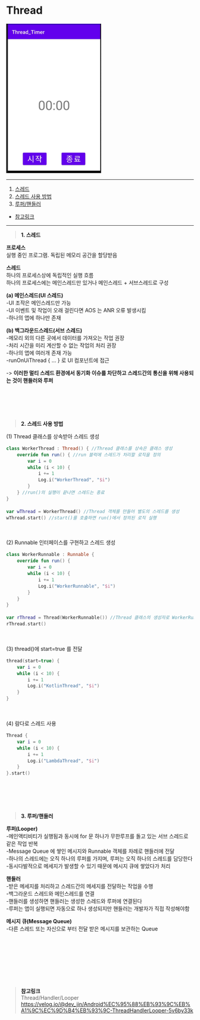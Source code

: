 # Thread

<img src="https://github.com/HYUNJUNEPARK/ImageRepository/blob/master/androidProgramming/thread.jpg" height="400"/>

---
1. <a href = "#content1">스레드</a></br>
2. <a href = "#content2">스레드 사용 방법</a></br>
3. <a href = "#content3">루퍼/핸들러</a></br>
* <a href = "#ref">참고링크</a>
---
><a id = "content1">**1. 스레드**</a></br>


**프로세스**</br>
실행 중인 프로그램. 독립된 메모리 공간을 할당받음</br>

**스레드**</br>
하나의 프로세스상에 독립적인 실행 흐름</br>
하나의 프로세스에는 메인스레드만 있거나 메인스레드 + 서브스레드로 구성</br>

**(a) 메인스레드(UI 스레드)**</br>
 -UI 조작은 메인스레드만 가능</br>
 -UI 이벤트 및 작업이 오래 걸린다면 AOS 는 ANR 오류 발생시킴</br>
 -하나의 앱에 하나만 존재</br>

**(b) 백그라운드스레드(서브 스레드)**</br>
 -메모리 외의 다른 곳에서 데이터를 가져오는 작업 권장</br>
 -처리 시간을 미리 계산할 수 없는 작업의 처리 권장</br>
 -하나의 앱에 여러개 존재 가능</br>
 -runOnUiThread { ... } 로 UI 컴포넌트에 접근</br>

-> **이러한 멀티 스레드 환경에서 동기화 이슈를 차단하고 스레드간의 통신을 위해 사용되는 것이 핸들러와 루퍼**</br>


<br></br>
<br></br>

><a id = "content2">**2. 스레드 사용 방법**</a></br>


(1) Thread 클래스를 상속받아 스레드 생성</br>

```kotlin
class WorkerThread : Thread() { //Thread 클래스를 상속은 클래스 생성
    override fun run() { //run 블럭에 스레드가 처리할 로직을 정의
        var i = 0
        while (i < 10) {
            i += 1
            Log.i("WorkerThread", "$i")
        }
    } //run()의 실행이 끝나면 스레드는 종료
}

var wThread = WorkerThread() //Thread 객체를 만들어 별도의 스레드를 생성
wThread.start() //start()를 호출하면 run()에서 정의된 로직 실행
```
<br></br>
(2) Runnable 인터페이스를 구현하고 스레드 생성</br>

```kotlin
class WorkerRunnable : Runnable {
    override fun run() {
        var i = 0
        while (i < 10) {
            i += 1
            Log.i("WorkerRunnable", "$i")
        }
    }
}

var rThread = Thread(WorkerRunnable()) //Thread 클래스의 생성자로 WorkerRunnable() 전달
rThread.start()
```
<br></br>
(3) thread()에 start=true 를 전달</br>

```kotlin
thread(start=true) {
    var i = 0
    while (i < 10) {
        i += 1
        Log.i("KotlinThread", "$i")
    }
}
```
<br></br>
(4) 람다로 스레드 사용</br>

```kotlin
Thread {
    var i = 0
    while (i < 10) {
        i += 1
        Log.i("LambdaThread", "$i")
    }
}.start()
```

<br></br>
<br></br>

><a id = "content3">**3. 루퍼/핸들러**</a></br>



**루퍼(Looper)**</br>
-메인액티비티가 실행됨과 동시에 for 문 하나가 무한루프를 돌고 있는 서브 스레드로 같은 작업 반복</br>
-Message Queue 에 쌓인 메시지와 Runnable 객체를 차례로 핸들러에 전달</br>
-하나의 스레드에는 오직 하나의 루퍼를 가지며, 루퍼는 오직 하나의 스레드를 담당한다</br>
-동시다발적으로 메세지가 발생할 수 있기 때문에 메시지 큐에 쌓았다가 처리</br>

**핸들러**</br>
-받은 메세지를 처리하고 스레드간의 메세지를 전달하는 작업을 수행</br>
-백그라운드 스레드와 메인스레드를 연결</br>
-핸들러를 생성하면 핸들러는 생성한 스레드와 루퍼에 연결된다</br>
-루퍼는 앱이 실행되면 자동으로 하나 생성되지만 핸들러는 개발자가 직접 작성해야함</br>


**메시지 큐(Message Queue)**</br>
-다른 스레드 또는 자신으로 부터 전달 받은 메시지를 보관하는 Queue</br>


<br></br>
<br></br>
---

><a id = "ref">**참고링크**</a></br>
Thread/Handler/Looper</br>
https://velog.io/@dev_jin/Android%EC%95%88%EB%93%9C%EB%A1%9C%EC%9D%B4%EB%93%9C-ThreadHandlerLooper-5v6by33k</br>
